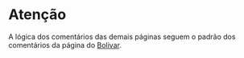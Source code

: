 # Atenção

A lógica dos comentários das demais páginas seguem o padrão dos comentários da página do [Bolivar](\Bolivar\page.tsx).